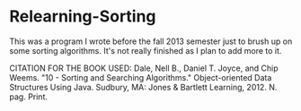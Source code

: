 Relearning-Sorting
==================

This was a program I wrote before the fall 2013 semester just to brush up on some sorting algorithms. It's not really finished as I plan to add more to it.

CITATION FOR THE BOOK USED:
Dale, Nell B., Daniel T. Joyce, and Chip Weems. "10 - Sorting and Searching 
    Algorithms." Object-oriented Data Structures Using Java. Sudbury, MA: 
    Jones & Bartlett Learning, 2012. N. pag. Print.
